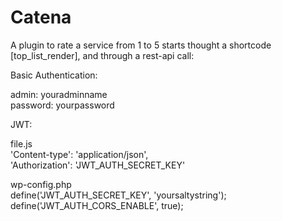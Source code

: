 # Catena
A plugin to rate a service from 1 to 5 starts thought a shortcode [top_list_render], and through a rest-api call:

Basic Authentication:

admin: youradminname  
password: yourpassword  

JWT:

file.js  
'Content-type': 'application/json',  
'Authorization': 'JWT_AUTH_SECRET_KEY'  

wp-config.php  
define('JWT_AUTH_SECRET_KEY', 'yoursaltystring');  
define('JWT_AUTH_CORS_ENABLE', true);  
